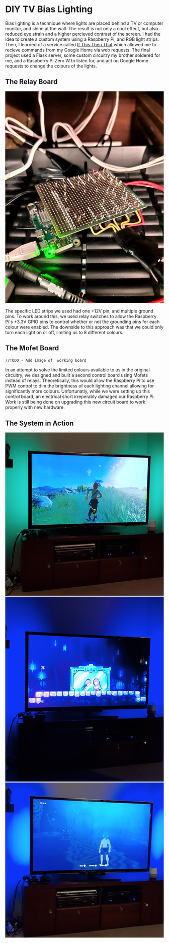 # DIY TV Bias Lighting
Bias lighting is a technique where lights are placed behind a TV or computer monitor, and shine at the wall. The result is not only a cool effect, but also reduced eye strain and a higher percieved contrast of the screen.
I had the idea to create a custom system using a Raspberry Pi, and RGB light strips. Then, I learned of a service called [If This Then That](https://ifttt.com/) which allowed me to recieve commands from my Google Home via web requests.
The final project used a Flask server, some custom circuitry my brother soldered for me, and a Raspberry Pi Zero W to listen for, and act on Google Home requests to change the colours of the lights.
## The Relay Board
![Relay Board](/docs/relay-board.jpg)

The specific LED strips we used had one +12V pin, and multiple ground pins. To work around this, we used relay switches to allow the Raspberry Pi's +3.3V GPIO pins to control whether or not the grounding pins for each colour were enabled.
The downside to this approach was that we could only turn each light on or off, limiting us to 8 different colours.
## The Mofet Board
`//TODO - Add image of  working board`

In an attempt to solve the limited colours available to us in the original circuitry, we designed and built a second control board using Mofets instead of relays. Theoretically, this would allow the Raspberry Pi to use PWM control to dim the brightness of each lighting channel allowing for significantly more colours.
Unfortunatly, while we were setting up this control board, an electrical short irreperably damaged our Raspberry Pi. Work is still being done on upgrading this new circuit board to work properly with new hardware.


## The System in Action
![The Legend of Zelda: Breath of the Wild](/docs/zelda-green.jpg)
![Celeste](/docs/celeste-purple.jpg)
![The Legend of Zelda: Breath of the Wild](/docs/zelda-blue.jpg)
